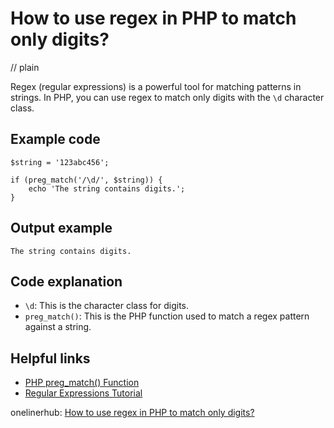 # How to use regex in PHP to match only digits?
// plain

Regex (regular expressions) is a powerful tool for matching patterns in strings. In PHP, you can use regex to match only digits with the `\d` character class.

## Example code

```
$string = '123abc456';

if (preg_match('/\d/', $string)) {
    echo 'The string contains digits.';
}
```

## Output example

```
The string contains digits.
```

## Code explanation

- `\d`: This is the character class for digits.
- `preg_match()`: This is the PHP function used to match a regex pattern against a string.

## Helpful links
- [PHP preg_match() Function](https://www.w3schools.com/php/func_preg_match.asp)
- [Regular Expressions Tutorial](https://www.regular-expressions.info/tutorial.html)

onelinerhub: [How to use regex in PHP to match only digits?](https://onelinerhub.com/php-regex/how-to-use-regex-in-php-to-match-only-digits)